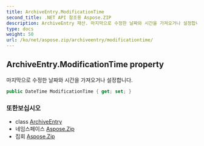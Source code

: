 ```yaml
---
title: ArchiveEntry.ModificationTime
second_title: .NET API 참조용 Aspose.ZIP
description: ArchiveEntry 재산. 마지막으로 수정한 날짜와 시간을 가져오거나 설정합니다.
type: docs
weight: 50
url: /ko/net/aspose.zip/archiveentry/modificationtime/
---
```

## ArchiveEntry.ModificationTime property

마지막으로 수정한 날짜와 시간을 가져오거나 설정합니다.

```csharp
public DateTime ModificationTime { get; set; }
```

### 또한보십시오

* class [ArchiveEntry](../)
* 네임스페이스 [Aspose.Zip](../../archiveentry/)
* 집회 [Aspose.Zip](../../../)


